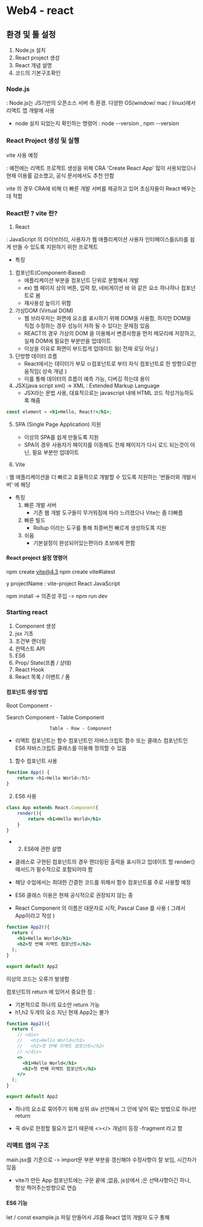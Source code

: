 # Web4 - react

## 환경 및 툴 설정

1. Node.js 설치
2. React project 생성
3. React 개념 설명
4. 코드의 기본구조확인

### Node.js
: Node.js는 JS기반의 오픈소스 서버 측 환경. 다양한 OS(window/ mac / linux)에서 리액트 앱 개발에 사용

- node 설치 되었는지 확인하는 명령어
: node --version , npm --version

### React Project 생성 및 실행
vite 사용 예정

: 예전에는 리액트 프로젝트 생성을 위해 CRA 'Create React App' 많이 사용되었으나 현재 이용률 감소했고, 공식 문서에서도 추천 안함

vite 의 경우 CRA에 비해 더 빠른 개발 서버를 제공하고 있어 초심자들이 React 배우는데 적합

### React란 ? vite 란?

1. React

: JavaScript 의 라이브러리, 사용자가 웹 애플리케이션 사용자 인터페이스를(UI)를 쉽게 만들 수 있도록 지원하기 위한 프로젝트

- 특징
1. 컴포넌트(Component-Based)
    - 애플리케이션 부분을 컴포넌트 단위로 분할해서 개발
    - ex) 웹 페이지 상의 버튼, 입력 창, 네비게이션 바 와 같은 요소 하나하나 컴포넌트로 봄
    - 재사용성 높이기 위함
2. 가상DOM (Virtual DOM)
    - 웹 브라우저는 화면에 요소를 표시하기 위해 DOM을 사용함, 하지만 DOM을 직접 수정하는 경우 성능이 저하 될 수 있다는 문제점 있음
    - REACT의 경우 가상의 DOM 을 이용해서 변경사항을 먼저 메모리에 저장하고, 실제 DOM에 필요한 부분만을 업데이트
    - 이상을 이유로 화면이 부드럽게 업데이트 됨( 전체 로딩 아님 )
3. 단방향 데이터 흐름 
    - React에서는 데이터가 부모 ㅁ컴포넌트로 부터 자식 컴포넌트로 한 방향으로만 움직임( 상속 개념 )
    - 이를 통해 데이터의 흐름이 예측 가능, 디버깅 하는데 용이
4. JSX(java script xml) -> XML : Extended Markup Language
    - JSX라는 문법 사용, 대표적으로는 javascript 내에 HTML 코드 작성가능하도록 해줌
```jsx
const element = <h1>Hello, React!</h1>;
```
5. SPA (Single Page Application) 지원
    - 이상의 SPA를 쉽게 만들도록 지원
    - SPA의 경우 사용자가 페이지를 이동해도 전체 페이지가 다시 로드 되는것이 아닌, 필요 부분만 업데이트


2. Vite

: 웹 애플리케이션을 더 빠르고 효율적으로 개발할 수 있도록 지원하는 '번들러와 개발서버' 에 해당

- 특징
    1. 빠른 개발 서버
        - 기존 웹 개발 도구들이 무거워짐에 따라 느려졌으나 Vite는 좀 더빠름
    2. 빠른 빌드
        - Rollup 이라는 도구를 통해 최종버전 빠르게 생성하도록 지원
    3. 쉬움
        - 기본설정이 완성되어있는편이라 초보에게 편함

#### React project 설정 명령어

npm create vite@4.3
npm create vite#latest

y
projectName : vite-project
React
JavaScript

npm install -> 의존성 주입
-> npm run dev

### Starting react
1. Component 생성
2. jsx 기초
3. 조건부 랜더링
4. 컨텍스트 API
5. ES6
6. Prop/ State(프롭 / 상태)
7. React Hook
8. React 목록 / 이벤트 / 폼

#### 컴포넌트 생성 방법
Root Component  - 

Search Component - Table Component

                    Table - Row - Component

- 리액트 컴포넌트는 함수 컴포넌트인 자바스크립트 함수 또는 클래스 컴포넌트인 ES6 자바스크립트 클래스를 이용해 정의할 수 있음

1. 함수 컴포넌트 사용
```js
function App() {
    return <h1>Hello World</h1>
}
```
2. ES6 사용
```jsx
class App extends React.Component{
    render(){
        return <h1>Hello World</h1>
    }
}
```

- 2. ES6에 관한 설명
- 클래스로 구현된 컴포넌트의 경우 랜더링된 출력을 표시하고 업데이트 할 render() 매서드가 필수적으로 포함되어야 함

- 해당 수업에서는 최대한 간결한 코드를 위해서 함수 컴포넌트를 주로 사용할 예정
- ES6 클래스 이용은 현재 공식적으로 권장되지 않는 중

* React Component 의 이름은 대문자로 시작, Pascal Case 를 사용 ( 그래서 App이라고 작성 )

```jsx
function App2(){
  return (
    <h1>Hello World</h1>
    <h2>첫 번째 리액트 컴포넌트</h2>
  );
}

export default App2
```

이상의 코드는 오류가 발생함

컴포넌트의 return 에 있어서 중요한 점 :
- 기본적으로 하나의 요소만 return 가능
- h1,h2 두개의 요소 지닌 현재 App2는 불가

```jsx 
function App2(){
  return (
    // <div>
    //   <h1>Hello World</h1>
    //   <h2>첫 번째 리액트 컴포넌트</h2>
    // </div>
    <>
      <h1>Hello World</h1>
      <h2>첫 번째 리액트 컴포넌트</h2>
    </>
  );
}

export default App2
```
- 하나의 요소로 묶어주기 위해 상위 div 선언해서 그 안에 넣어 묶는 방법으로 하나만 return

- 꼭 div로 한정할 필요가 없기 때문에 <></> 개념이 등장 -fragment 라고 함

### 리액트 앱의 구조

main.jsx를 기준으로 -> import문 부분 <App />부분을 갱신해야 수정사항이 잘 보임, 시간차가 있음

* vite가 만든 App 컴포넌트에는 구문 끝에 ;없음, js상에서 ;은 선택사항이긴 하나, 항상 찍어주는방향으로 연습

#### ES6 기능

let / const
example.js 파일 만들어서 JS를 React 앱의 개발자 도구 통해
